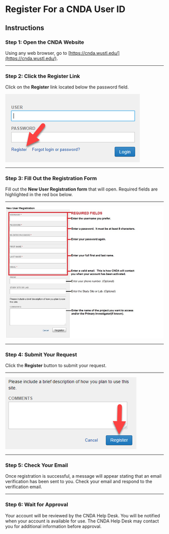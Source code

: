 # Register For a CNDA User ID

## **Instructions**

### Step 1: Open the CNDA Website
Using any web browser, go to [https://cnda.wustl.edu/](https://cnda.wustl.edu/).

---

### Step 2: Click the Register Link
Click on the **Register** link located below the password field.  

![Register link](images/Reg1.jpg)

---

### Step 3: Fill Out the Registration Form
Fill out the **New User Registration form** that will open. Required fields are highlighted in the red box below.  

---

![Registration form example](images/Reg2.jpg)

---

### Step 4: Submit Your Request
Click the **Register** button to submit your request.

---

![Comment box example](images/Reg3.jpg)

---

### Step 5: Check Your Email
Once registration is successful, a message will appear stating that an email verification has been sent to you. Check your email and respond to the verification email.

---

### Step 6: Wait for Approval
Your account will be reviewed by the CNDA Help Desk. You will be notified when your account is available for use. The CNDA Help Desk may contact you for additional information before approval.

